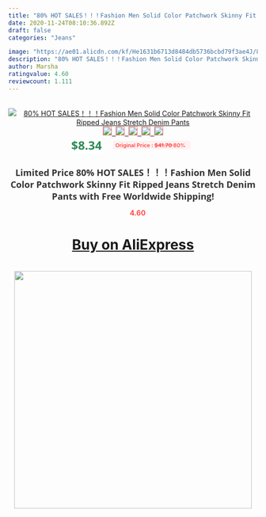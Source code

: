 ```yaml
---
title: "80% HOT SALES！！！Fashion Men Solid Color Patchwork Skinny Fit Ripped Jeans Stretch Denim Pants"
date: 2020-11-24T08:10:36.892Z
draft: false
categories: "Jeans"

image: "https://ae01.alicdn.com/kf/He1631b6713d8484db5736bcbd79f3ae4J/80-HOT-SALES-Fashion-Men-Solid-Color-Patchwork-Skinny-Fit-Ripped-Jeans-Stretch-Denim-Pants.jpg"
description: "80% HOT SALES！！！Fashion Men Solid Color Patchwork Skinny Fit Ripped Jeans Stretch Denim Pants"
author: Marsha
ratingvalue: 4.60
reviewcount: 1.111
---
```

<br>
<div style="text-align: center;">
<a href="https://s.click.aliexpress.com/e/_AkfYmZ" target="_blank" rel="nofollow noopener noreferrer"><img alt="80% HOT SALES！！！Fashion Men Solid Color Patchwork Skinny Fit Ripped Jeans Stretch Denim Pants" class="magnifier-image" src="https://ae01.alicdn.com/kf/He1631b6713d8484db5736bcbd79f3ae4J/80-HOT-SALES-Fashion-Men-Solid-Color-Patchwork-Skinny-Fit-Ripped-Jeans-Stretch-Denim-Pants.jpg_640x640.jpg">
<br>
<img style="border:1px solid salmon" src="https://ae01.alicdn.com/kf/He1631b6713d8484db5736bcbd79f3ae4J/80-HOT-SALES-Fashion-Men-Solid-Color-Patchwork-Skinny-Fit-Ripped-Jeans-Stretch-Denim-Pants.jpg_120x120.jpg">&nbsp;&nbsp;<img style="border:1px solid salmon" src="https://ae01.alicdn.com/kf/Hb32be43797f546cdb18f154d89c7b55ex/80-HOT-SALES-Fashion-Men-Solid-Color-Patchwork-Skinny-Fit-Ripped-Jeans-Stretch-Denim-Pants.jpg_120x120.jpg">&nbsp;&nbsp;<img style="border:1px solid salmon" src="https://ae01.alicdn.com/kf/H9ae31eefde3b474bb9cf640aa77c6cc5E/80-HOT-SALES-Fashion-Men-Solid-Color-Patchwork-Skinny-Fit-Ripped-Jeans-Stretch-Denim-Pants.jpg_120x120.jpg">&nbsp;&nbsp;<img style="border:1px solid salmon" src="https://ae01.alicdn.com/kf/Hcac92e7907674822a7e9da7814159429w/80-HOT-SALES-Fashion-Men-Solid-Color-Patchwork-Skinny-Fit-Ripped-Jeans-Stretch-Denim-Pants.jpg_120x120.jpg">&nbsp;&nbsp;<img style="border:1px solid salmon" src="https://ae01.alicdn.com/kf/Hfa471d54bf9041fb9f1a00cd25674948v/80-HOT-SALES-Fashion-Men-Solid-Color-Patchwork-Skinny-Fit-Ripped-Jeans-Stretch-Denim-Pants.jpg_120x120.jpg"></a></div><br0>
<div style="text-align: center;"><span style="background-color: white; border: 0px; box-sizing: border-box; color: seagreen; display: inline-block; font-family: &quot;open sans&quot; , &quot;arial&quot; , &quot;helvetica&quot; , sans-serif , &quot;heiti&quot;; font-size: 24px; font-stretch: inherit; font-weight: 700; line-height: inherit; margin: 0px 10px 0px 0px; padding: 0px; vertical-align: middle;">$8.34 </span>
<span style="background: rgb(255 , 241 , 241); border-radius: 3px; border: 0px; box-sizing: border-box; color: #ff4747; display: inline-block; font-family: inherit; font-size: 12px; font-stretch: inherit; font-style: inherit; font-variant: inherit; font-weight: 600; line-height: inherit; margin: 0px; padding: 2px 5px; transform: scale(0.9); vertical-align: middle;">Original Price : <b style="text-decoration: line-through;">$41.70 </b> 80%&nbsp;&nbsp;</span></div>
<h1 style="color: #333333; display: inline-block; font-family: &quot;open sans&quot; , &quot;arial&quot; , &quot;helvetica&quot; , sans-serif , &quot;heiti&quot;; font-size: 18px; font-stretch: inherit; font-weight: 700; text-align: center;">Limited Price 80% HOT SALES！！！Fashion Men Solid Color Patchwork Skinny Fit Ripped Jeans Stretch Denim Pants with Free Worldwide Shipping!</h1>
<div style="color: #ff4747; text-align: center;">
<img src="https://4.bp.blogspot.com/-M0ZcTcb-5uY/XleCXlxnR4I/AAAAAAAAAEc/OrjgMkXV1oMQFaCRZj5HQwOCBcu3w1FegCPcBGAYYCw/s1600/star.png" style="height: 15px;">&nbsp;<b>4.60</b></div>
<div class="button_cont" align="center"><a class="buynow_a" href="https://s.click.aliexpress.com/e/_AkfYmZ" target="_blank" rel="nofollow noopener noreferrer"><H1>Buy on AliExpress</H1></a></div><br>
<div class="separator" style="clear: both; text-align: center;">
<img src="https://lh3.googleusercontent.com/-pTy5HemUv9M/XlePHvY0dAI/AAAAAAAAAE4/0nX5iRUoIWY8eMW9Dpxeirr157OZliDIgCLcBGAsYHQ/s1600/badge.gif" width="480">
</div>

